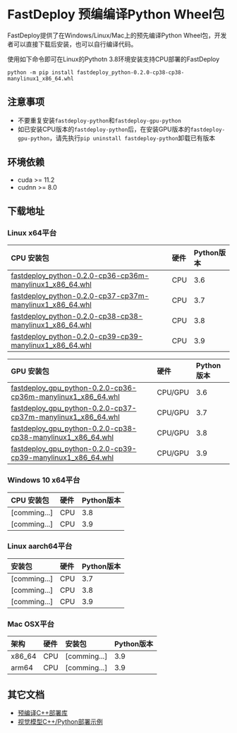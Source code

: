 # FastDeploy 预编编译Python Wheel包

FastDeploy提供了在Windows/Linux/Mac上的预先编译Python Wheel包，开发者可以直接下载后安装，也可以自行编译代码。

使用如下命令即可在Linux的Pythotn 3.8环境安装支持CPU部署的FastDeploy
```
python -m pip install fastdeploy_python-0.2.0-cp38-cp38-manylinux1_x86_64.whl
```

## 注意事项
- 不要重复安装`fastdeploy-python`和`fastdeploy-gpu-python`
- 如已安装CPU版本的`fastdeploy-python`后，在安装GPU版本的`fastdeploy-gpu-python`，请先执行`pip uninstall fastdeploy-python`卸载已有版本

## 环境依赖

- cuda >= 11.2
- cudnn >= 8.0

## 下载地址

### Linux x64平台

| CPU 安装包 | 硬件 | Python版本 |
| :------------- | :--- | :--------- |
| [fastdeploy_python-0.2.0-cp36-cp36m-manylinux1_x86_64.whl](https://bj.bcebos.com/paddlehub/fastdeploy/wheels/fastdeploy_python-0.2.0-cp36-cp36m-manylinux1_x86_64.whl) | CPU | 3.6 |
| [fastdeploy_python-0.2.0-cp37-cp37m-manylinux1_x86_64.whl](https://bj.bcebos.com/paddlehub/fastdeploy/wheels/fastdeploy_python-0.2.0-cp37-cp37m-manylinux1_x86_64.whl) | CPU | 3.7 |
| [fastdeploy_python-0.2.0-cp38-cp38-manylinux1_x86_64.whl](https://bj.bcebos.com/paddlehub/fastdeploy/wheels/fastdeploy_python-0.2.0-cp38-cp38-manylinux1_x86_64.whl) | CPU | 3.8 |
| [fastdeploy_python-0.2.0-cp39-cp39-manylinux1_x86_64.whl](https://bj.bcebos.com/paddlehub/fastdeploy/wheels/fastdeploy_python-0.2.0-cp39-cp39-manylinux1_x86_64.whl) | CPU | 3.9 |

| GPU 安装包 | 硬件 | Python版本 |
| :------------- | :--- | :--------- |
| [fastdeploy_gpu_python-0.2.0-cp36-cp36m-manylinux1_x86_64.whl](https://bj.bcebos.com/paddlehub/fastdeploy/wheels/fastdeploy_gpu_python-0.2.0-cp36-cp36m-manylinux1_x86_64.whl) | CPU/GPU | 3.6 |
| [fastdeploy_gpu_python-0.2.0-cp37-cp37m-manylinux1_x86_64.whl](https://bj.bcebos.com/paddlehub/fastdeploy/wheels/fastdeploy_gpu_python-0.2.0-cp37-cp37m-manylinux1_x86_64.whl) | CPU/GPU | 3.7 |
| [fastdeploy_gpu_python-0.2.0-cp38-cp38-manylinux1_x86_64.whl](https://bj.bcebos.com/paddlehub/fastdeploy/wheels/fastdeploy_gpu_python-0.2.0-cp38-cp38-manylinux1_x86_64.whl) | CPU/GPU | 3.8 |
| [fastdeploy_gpu_python-0.2.0-cp39-cp39-manylinux1_x86_64.whl](https://bj.bcebos.com/paddlehub/fastdeploy/wheels/fastdeploy_gpu_python-0.2.0-cp39-cp39-manylinux1_x86_64.whl) | CPU/GPU | 3.9 |

### Windows 10 x64平台

| CPU 安装包 | 硬件 | Python版本 |
| :----  | :-- | :------ |
| [comming...] | CPU | 3.8 |
| [comming...] | CPU | 3.9 |

### Linux aarch64平台

| 安装包 | 硬件 | Python版本 |
| :----  | :-- | :------ |
| [comming...] | CPU | 3.7 |
| [comming...] | CPU | 3.8 | 
| [comming...] | CPU | 3.9 |

### Mac OSX平台

| 架构 | 硬件 | 安装包 | Python版本 |
| :----  | :-- | :------ | :----- |
| x86_64 | CPU | [comming...] | 3.9 |
| arm64 | CPU | [comming...] | 3.9 |

## 其它文档

- [预编译C++部署库](./prebuilt_libraries.md)
- [视觉模型C++/Python部署示例](../../examples/vision/)
